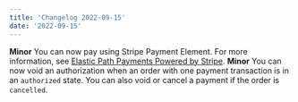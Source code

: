 ```yaml
---
title: 'Changelog 2022-09-15'
date: '2022-09-15'
---
```

**Minor** You can now pay using Stripe Payment Element. For more information, see [Elastic Path Payments Powered by Stripe](/docs/commerce-cloud/payments/paying-for-an-order/elastic-path-payments-stripe).
**Minor** You can now void an authorization when an order with one payment transaction is in an `authorized` state. You can also void or cancel a payment if the order is `cancelled`.
